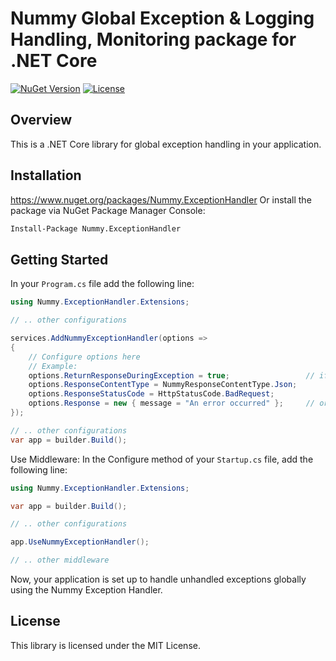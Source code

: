 # Nummy Global Exception & Logging Handling, Monitoring package for .NET Core

[![NuGet Version](https://img.shields.io/nuget/v/Nummy.ExceptionHandler.svg)](https://www.nuget.org/packages/Nummy.ExceptionHandler/)
[![License](https://img.shields.io/badge/license-MIT-blue.svg)](LICENSE)

## Overview

This is a .NET Core library for global exception handling in your application.

## Installation

https://www.nuget.org/packages/Nummy.ExceptionHandler
Or install the package via NuGet Package Manager Console:

```bash
Install-Package Nummy.ExceptionHandler
```

## Getting Started

In your `Program.cs` file add the following line:

```csharp
using Nummy.ExceptionHandler.Extensions;
```

```csharp
// .. other configurations

services.AddNummyExceptionHandler(options =>
{
    // Configure options here
    // Example: 
    options.ReturnResponseDuringException = true;                 // if false, the app throws exceptions as a normal
    options.ResponseContentType = NummyResponseContentType.Json;
    options.ResponseStatusCode = HttpStatusCode.BadRequest;
    options.Response = new { message = "An error occurred" };     // or your custom object
});

// .. other configurations
var app = builder.Build();
```

Use Middleware: In the Configure method of your `Startup.cs` file, add the following line:

```csharp
using Nummy.ExceptionHandler.Extensions;
```

```csharp
var app = builder.Build();

// .. other configurations

app.UseNummyExceptionHandler();

// .. other middleware
```

Now, your application is set up to handle unhandled exceptions globally using the Nummy Exception Handler.

## License

This library is licensed under the MIT License.